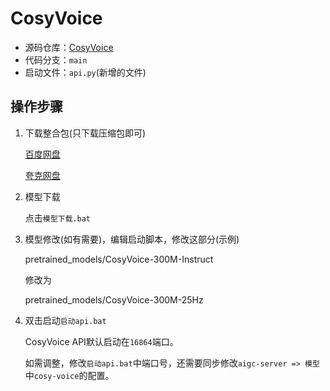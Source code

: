 # CosyVoice

- 源码仓库：[CosyVoice](https://github.com/FunAudioLLM/CosyVoice.git)
- 代码分支：`main`
- 启动文件：`api.py`(新增的文件)

## 操作步骤

1. 下载整合包(只下载压缩包即可)

   [百度网盘](https://pan.baidu.com/s/1q1Zx-X-jn30BDkhWMuWNaw?pwd=sxxq)

   [夸克网盘](https://pan.quark.cn/s/5be064df9cd7)

2. 模型下载

   点击`模型下载.bat`

3. 模型修改(如有需要)，编辑启动脚本，修改这部分(示例)

   pretrained_models/CosyVoice-300M-Instruct

   修改为

   pretrained_models/CosyVoice-300M-25Hz

4. 双击启动`启动api.bat`

   CosyVoice API默认启动在`16864`端口。

   如需调整，修改`启动api.bat`中端口号，还需要同步修改`aigc-server => 模型`中`cosy-voice`的配置。

